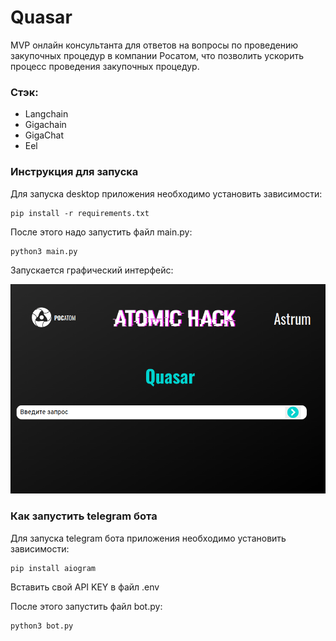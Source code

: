 # Quasar
MVP онлайн консультанта для ответов на вопросы по проведению закупочных процедур в компании Росатом, что позволить ускорить процесс проведения закупочных процедур. 

### Стэк:
- Langchain
- Gigachain
- GigaChat
- Eel

### Инструкция для запуска
Для запуска desktop приложения необходимо установить зависимости:
```
pip install -r requirements.txt
```

После этого надо запустить файл main.py:
```
python3 main.py
```

Запускается графический интерфейс:

![](./img/screenshot.png)


### Как запустить telegram бота
Для запуска telegram бота приложения необходимо установить зависимости:
```
pip install aiogram
```

Вставить свой API KEY в файл .env

После этого запустить файл bot.py:
```
python3 bot.py
```
